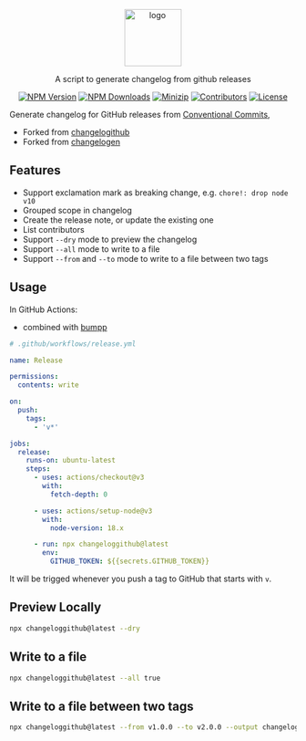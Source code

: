 <p align="center">
<a href="https://www.npmjs.com/package/changeloggithub" target="_blank" rel="noopener noreferrer">
<img src="https://api.iconify.design/bi:tags.svg?color=%23f9ec5d" alt="logo" width='100'/></a>
</p>

<p align="center">
  A script to generate changelog from github releases
</p>

<p align="center">
  <a href="https://www.npmjs.com/package/changeloggithub" target="_blank" rel="noopener noreferrer"><img src="https://badge.fury.io/js/changeloggithub.svg" alt="NPM Version" /></a>
  <a href="https://www.npmjs.com/package/changeloggithub" target="_blank" rel="noopener noreferrer"><img src="https://img.shields.io/npm/dt/changeloggithub.svg?logo=npm" alt="NPM Downloads" /></a>
  <a href="https://bundlephobia.com/result?p=changeloggithub" target="_blank" rel="noopener noreferrer"><img src="https://img.shields.io/bundlephobia/minzip/changeloggithub" alt="Minizip" /></a>
  <a href="https://github.com/hunghg255/changeloggithub/graphs/contributors" target="_blank" rel="noopener noreferrer"><img src="https://img.shields.io/badge/all_contributors-1-orange.svg" alt="Contributors" /></a>
  <a href="https://github.com/hunghg255/changeloggithub/blob/main/LICENSE" target="_blank" rel="noopener noreferrer"><img src="https://badgen.net/github/license/hunghg255/changeloggithub" alt="License" /></a>
</p>

Generate changelog for GitHub releases from [Conventional Commits](https://www.conventionalcommits.org/en/v1.0.0/), 
- Forked from [changelogithub](https://github.com/antfu/changelogithub)
- Forked from [changelogen](https://github.com/unjs/changelogen)

## Features

- Support exclamation mark as breaking change, e.g. `chore!: drop node v10`
- Grouped scope in changelog
- Create the release note, or update the existing one
- List contributors
- Support `--dry` mode to preview the changelog
- Support `--all` mode to write to a file
- Support `--from` and `--to` mode to write to a file between two tags

## Usage

In GitHub Actions:
- combined with [bumpp](https://npmjs.com/package/bumpp)
  
```yml
# .github/workflows/release.yml

name: Release

permissions:
  contents: write

on:
  push:
    tags:
      - 'v*'

jobs:
  release:
    runs-on: ubuntu-latest
    steps:
      - uses: actions/checkout@v3
        with:
          fetch-depth: 0

      - uses: actions/setup-node@v3
        with:
          node-version: 18.x

      - run: npx changeloggithub@latest
        env:
          GITHUB_TOKEN: ${{secrets.GITHUB_TOKEN}}
```

It will be trigged whenever you push a tag to GitHub that starts with `v`.

## Preview Locally

```bash
npx changeloggithub@latest --dry
```

## Write to a file


```bash
npx changeloggithub@latest --all true
```

## Write to a file between two tags


```bash
npx changeloggithub@latest --from v1.0.0 --to v2.0.0 --output changelog-v2.0.0.md
```
